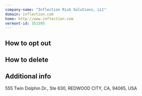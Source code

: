 ```yaml
---
company-name: "Inflection Risk Solutions, LLC"
domain: inflection.com
home: http://www.inflection.com
vermont-id: 351595
---
```

## How to opt out




## How to delete




## Additional info




555 Twin Dolphin Dr., Ste 630, REDWOOD CITY, CA, 94065, USA













